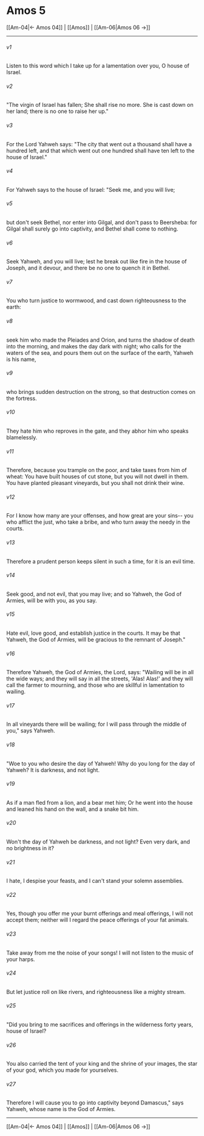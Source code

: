 # Amos 5

[[Am-04|← Amos 04]] | [[Amos]] | [[Am-06|Amos 06 →]]
***



###### v1 
Listen to this word which I take up for a lamentation over you, O house of Israel. 

###### v2 
"The virgin of Israel has fallen; She shall rise no more. She is cast down on her land; there is no one to raise her up." 

###### v3 
For the Lord Yahweh says: "The city that went out a thousand shall have a hundred left, and that which went out one hundred shall have ten left to the house of Israel." 

###### v4 
For Yahweh says to the house of Israel: "Seek me, and you will live; 

###### v5 
but don't seek Bethel, nor enter into Gilgal, and don't pass to Beersheba: for Gilgal shall surely go into captivity, and Bethel shall come to nothing. 

###### v6 
Seek Yahweh, and you will live; lest he break out like fire in the house of Joseph, and it devour, and there be no one to quench it in Bethel. 

###### v7 
You who turn justice to wormwood, and cast down righteousness to the earth: 

###### v8 
seek him who made the Pleiades and Orion, and turns the shadow of death into the morning, and makes the day dark with night; who calls for the waters of the sea, and pours them out on the surface of the earth, Yahweh is his name, 

###### v9 
who brings sudden destruction on the strong, so that destruction comes on the fortress. 

###### v10 
They hate him who reproves in the gate, and they abhor him who speaks blamelessly. 

###### v11 
Therefore, because you trample on the poor, and take taxes from him of wheat: You have built houses of cut stone, but you will not dwell in them. You have planted pleasant vineyards, but you shall not drink their wine. 

###### v12 
For I know how many are your offenses, and how great are your sins-- you who afflict the just, who take a bribe, and who turn away the needy in the courts. 

###### v13 
Therefore a prudent person keeps silent in such a time, for it is an evil time. 

###### v14 
Seek good, and not evil, that you may live; and so Yahweh, the God of Armies, will be with you, as you say. 

###### v15 
Hate evil, love good, and establish justice in the courts. It may be that Yahweh, the God of Armies, will be gracious to the remnant of Joseph." 

###### v16 
Therefore Yahweh, the God of Armies, the Lord, says: "Wailing will be in all the wide ways; and they will say in all the streets, 'Alas! Alas!' and they will call the farmer to mourning, and those who are skillful in lamentation to wailing. 

###### v17 
In all vineyards there will be wailing; for I will pass through the middle of you," says Yahweh. 

###### v18 
"Woe to you who desire the day of Yahweh! Why do you long for the day of Yahweh? It is darkness, and not light. 

###### v19 
As if a man fled from a lion, and a bear met him; Or he went into the house and leaned his hand on the wall, and a snake bit him. 

###### v20 
Won't the day of Yahweh be darkness, and not light? Even very dark, and no brightness in it? 

###### v21 
I hate, I despise your feasts, and I can't stand your solemn assemblies. 

###### v22 
Yes, though you offer me your burnt offerings and meal offerings, I will not accept them; neither will I regard the peace offerings of your fat animals. 

###### v23 
Take away from me the noise of your songs! I will not listen to the music of your harps. 

###### v24 
But let justice roll on like rivers, and righteousness like a mighty stream. 

###### v25 
"Did you bring to me sacrifices and offerings in the wilderness forty years, house of Israel? 

###### v26 
You also carried the tent of your king and the shrine of your images, the star of your god, which you made for yourselves. 

###### v27 
Therefore I will cause you to go into captivity beyond Damascus," says Yahweh, whose name is the God of Armies.

***
[[Am-04|← Amos 04]] | [[Amos]] | [[Am-06|Amos 06 →]]
